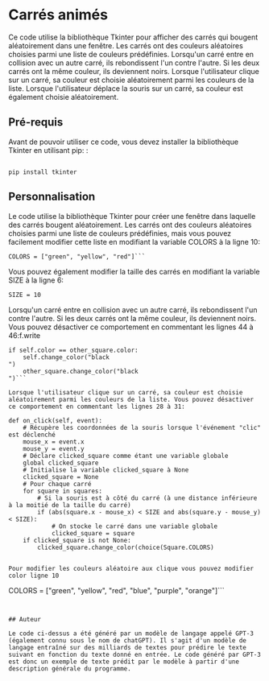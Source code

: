 # Carrés animés


Ce code utilise la bibliothèque Tkinter pour afficher des carrés qui bougent aléatoirement dans une fenêtre. Les carrés ont des couleurs aléatoires choisies parmi une liste de couleurs prédéfinies. Lorsqu'un carré entre en collision avec un autre carré, ils rebondissent l'un contre l'autre. Si les deux carrés ont la même couleur, ils deviennent noirs. Lorsque l'utilisateur clique sur un carré, sa couleur est choisie aléatoirement parmi les couleurs de la liste. Lorsque l'utilisateur déplace la souris sur un carré, sa couleur est également choisie aléatoirement.
## Pré-requis
Avant de pouvoir utiliser ce code, vous devez installer la bibliothèque Tkinter en utilisant pip: :


```

pip install tkinter

```

## Personnalisation


Le code utilise la bibliothèque Tkinter pour créer une fenêtre dans laquelle des carrés bougent aléatoirement. Les carrés ont des couleurs aléatoires choisies parmi une liste de couleurs prédéfinies, mais vous pouvez facilement modifier cette liste en modifiant la variable COLORS à la ligne 10:
```
COLORS = ["green", "yellow", "red"]```
```
Vous pouvez également modifier la taille des carrés en modifiant la variable SIZE à la ligne 6:

```
SIZE = 10
```

Lorsqu'un carré entre en collision avec un autre carré, ils rebondissent l'un contre l'autre. Si les deux carrés ont la même couleur, ils deviennent noirs. Vous pouvez désactiver ce comportement en commentant les lignes 44 à 46:f.write
```
if self.color == other_square.color:
    self.change_color("black
")
    other_square.change_color("black
")```

Lorsque l'utilisateur clique sur un carré, sa couleur est choisie aléatoirement parmi les couleurs de la liste. Vous pouvez désactiver ce comportement en commentant les lignes 28 à 31:
```

    def on_click(self, event):
        # Récupère les coordonnées de la souris lorsque l'événement "clic" est déclenché
        mouse_x = event.x
        mouse_y = event.y
        # Déclare clicked_square comme étant une variable globale
        global clicked_square
        # Initialise la variable clicked_square à None
        clicked_square = None
        # Pour chaque carré
        for square in squares:
            # Si la souris est à côté du carré (à une distance inférieure à la moitié de la taille du carré)
            if (abs(square.x - mouse_x) < SIZE and abs(square.y - mouse_y) < SIZE):
                # On stocke le carré dans une variable globale
                clicked_square = square
        if clicked_square is not None:
            clicked_square.change_color(choice(Square.COLORS)
```

Pour modifier les couleurs aléatoire aux clique vous pouvez modifier color ligne 10

```

COLORS = ["green", "yellow", "red", "blue", "purple", "orange"]```
```


## Auteur

Le code ci-dessus a été généré par un modèle de langage appelé GPT-3 (également connu sous le nom de chatGPT). Il s'agit d'un modèle de langage entraîné sur des milliards de textes pour prédire le texte suivant en fonction du texte donné en entrée. Le code généré par GPT-3 est donc un exemple de texte prédit par le modèle à partir d'une description générale du programme.

